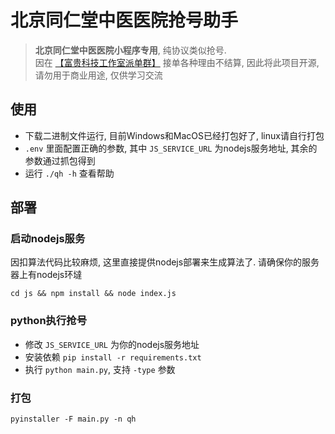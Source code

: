 # 北京同仁堂中医医院抢号助手

> **北京同仁堂中医医院小程序专用**, 纯协议类似抢号.     
> 因在 [【富贵科技工作室派单群】](https://qm.qq.com/q/OwJdEv0Z8G) 接单各种理由不结算, 因此将此项目开源, 请勿用于商业用途, 仅供学习交流

## 使用
- 下载二进制文件运行, 目前Windows和MacOS已经打包好了, linux请自行打包
- `.env` 里面配置正确的参数, 其中 `JS_SERVICE_URL` 为nodejs服务地址, 其余的参数通过抓包得到
- 运行 `./qh -h` 查看帮助

## 部署

### 启动nodejs服务
因扣算法代码比较麻烦, 这里直接提供nodejs部署来生成算法了. 请确保你的服务器上有nodejs环墶

```shell
cd js && npm install && node index.js
```

### python执行抢号
- 修改  `JS_SERVICE_URL` 为你的nodejs服务地址
- 安装依赖 `pip install -r requirements.txt`
- 执行 `python main.py`, 支持 `-type` 参数

### 打包
```shell
pyinstaller -F main.py -n qh
```
